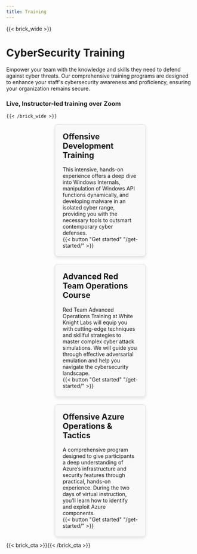 ```yaml
---
title: Training
---
```

{{< brick_wide >}}

# CyberSecurity Training

Empower your team with the knowledge and skills they need to defend against cyber threats. Our comprehensive training programs are designed to enhance your staff's cybersecurity awareness and proficiency, ensuring your organization remains secure.

### Live, Instructor-led training over Zoom

    {{< /brick_wide >}}

<div class="cards-container">
    <div class="card">
        <h2>Offensive Development Training</h2>
        <p>This intensive, hands-on experience offers a deep dive into Windows Internals, manipulation of Windows API functions dynamically, and developing malware in an isolated cyber range, providing you with the necessary tools to outsmart contemporary cyber defenses.</p>
        {{< button "Get started" "/get-started/" >}}
    </div>
    <div class="card">
        <h2>Advanced Red Team Operations Course</h2>
        <p>Red Team Advanced Operations Training at White Knight Labs will equip you with cutting-edge techniques and skillful strategies to master complex cyber attack simulations. We will guide you through effective adversarial emulation and help you navigate the cybersecurity landscape.</p>
        {{< button "Get started" "/get-started/" >}}
    </div>
    <div class="card">
        <h2>Offensive Azure Operations & Tactics</h2>
        <p>A comprehensive program designed to give participants a deep understanding of Azure’s infrastructure and security features through practical, hands-on experience. During the two days of virtual instruction, you’ll learn how to identify and exploit Azure components.</p>
        {{< button "Get started" "/get-started/" >}}
    </div>
</div>

{{< brick_cta >}}{{< /brick_cta >}}

<style>
    .cards-container {
    display: flex;
    flex-wrap: wrap;
    gap: 20px;
    justify-content: center;
    width: 90%;
    align-items: center;
    margin: auto;
}
.card {
    background: #f9f9f9;
    border: 1px solid #ddd;
    border-radius: 8px;
    padding: 20px;
    width: 30%;
    box-shadow: 0 4px 8px rgba(0,0,0,0.1);
}

@media screen and (max-width: 1000px){
        .cards-container {
    width: 100%;
}
.card {
    width: 40%;
}
}

@media screen and (max-width: 660px){
        .cards-container {
    width: 100%;
}
.card {
    width: 60%;
}
}

@media screen and (max-width: 420px){
        .cards-container {
    width: 100%;
}
.card {
    width: 70%;
}

.card h2 {
    margin-top: 0;
    text-wrap: wrap;
    font-size: 25px;
    font-weight: bold;
}
}

.card h2 {
    margin-top: 0;
    text-wrap: wrap;
}

.cards-container p{
    margin-bottom: 0px !important;
    margin-top: 10px !important;
}
</style>
